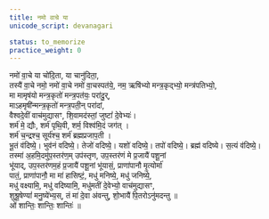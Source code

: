 ```yaml
---
title: नमो वाचे या
unicode_script: devanagari

status: to_memorize
practice_weight: 0
---
```


नमो॑ वा॒चे या चो॑दि॒ता, या चानु॑दिता॒,  
तस्यै॑ वा॒चे नमो॒ नमो॑ वा॒चे नमो॑ वा॒चस्पत॑ये॒, 
 नम॒ ऋषि॑भ्यो मन्त्र॒कृद्भ्यो॒ मन्त्र॑पतिभ्यो॒,  
 मा मामृष॑यो मन्त्र॒कृतो॑ मन्त्र॒पत॑यः॒ परा॑दु॒र्,  
माऽहमृषी॑न्मन्त्र॒कृतो॑ मन्त्र॒पती॒न् परा॑दां,  
वैश्वदे॒वीं वाच॑मुद्यासꣳ, शि॒वामद॑स्तां॒ जुष्टां॑ दे॒वेभ्यः॑।  
शर्म॑ मे॒ द्यौः, शर्म॑ पृथि॒वी, शर्म॒ विश्व॑मि॒दं जग॑त् ।  
शर्म॑ च॒न्द्रश्च॒ सूर्य॑श्च॒ शर्म॑ ब्रह्मप्रजाप॒ती ।  
भू॒तं व॑दिष्ये॒। भुव॑नं वदिष्ये॒। तेजो॑ वदिष्ये॒। यशो॑ वदिष्ये॒। तपो॑ वदिष्ये॒। ब्रह्म॑ वदिष्ये। स॒त्यं व॑दिष्ये॒।  
तस्मा॑ अ॒हमि॒दमु॑प॒स्तर॑ण॒म् उप॑स्तृण, उप॒स्तर॑णं मे प्र॒जायै॑ पशू॒नां  
 भू॑याद्, उप॒स्तर॑णम॒हं प्र॒जायै॑ पशू॒नां भू॑यासं॒, प्राणा॑पानौ मृ॒त्योर्मा॑  
 पातं॒, प्राणा॑पानौ॒ मा मा॑ हासिष्टं॒, मधु॑ मनिष्ये॒, मधु॑ जनिष्ये॒,  
 मधु॑ वक्ष्यामि॒, मधु॑ वदिष्यामि॒, मधु॑मतीं दे॒वेभ्यो॒ वाच॑मुद्यासꣳ,  
शुश्रू॒षेण्यां॑ मनु॒ष्ये॑भ्य॒स्, तं मा॑ दे॒वा अ॑वन्तु, शो॒भायै॑ पि॒तरोऽनु॑मदन्तु ॥  
ओं शान्तिः॒ शान्तिः॒ शान्तिः॑ ॥